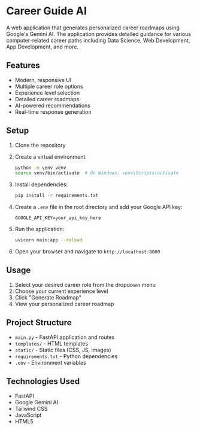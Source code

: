 # Career Guide AI

A web application that generates personalized career roadmaps using Google's Gemini AI. The application provides detailed guidance for various computer-related career paths including Data Science, Web Development, App Development, and more.

## Features

- Modern, responsive UI
- Multiple career role options
- Experience level selection
- Detailed career roadmaps
- AI-powered recommendations
- Real-time response generation

## Setup

1. Clone the repository
2. Create a virtual environment:
   ```bash
   python -m venv venv
   source venv/bin/activate  # On Windows: venv\Scripts\activate
   ```

3. Install dependencies:
   ```bash
   pip install -r requirements.txt
   ```

4. Create a `.env` file in the root directory and add your Google API key:
   ```
   GOOGLE_API_KEY=your_api_key_here
   ```

5. Run the application:
   ```bash
   uvicorn main:app --reload
   ```

6. Open your browser and navigate to `http://localhost:8000`

## Usage

1. Select your desired career role from the dropdown menu
2. Choose your current experience level
3. Click "Generate Roadmap"
4. View your personalized career roadmap

## Project Structure

- `main.py` - FastAPI application and routes
- `templates/` - HTML templates
- `static/` - Static files (CSS, JS, images)
- `requirements.txt` - Python dependencies
- `.env` - Environment variables

## Technologies Used

- FastAPI
- Google Gemini AI
- Tailwind CSS
- JavaScript
- HTML5 